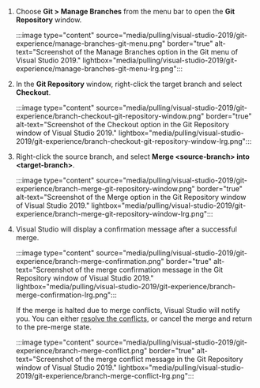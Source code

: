
1. Choose **Git > Manage Branches** from the menu bar to open the **Git Repository** window.

   :::image type="content" source="media/pulling/visual-studio-2019/git-experience/manage-branches-git-menu.png" border="true" alt-text="Screenshot of the Manage Branches option in the Git menu of Visual Studio 2019." lightbox="media/pulling/visual-studio-2019/git-experience/manage-branches-git-menu-lrg.png":::

1. In the **Git Repository** window, right-click the target branch and select **Checkout**.

   :::image type="content" source="media/pulling/visual-studio-2019/git-experience/branch-checkout-git-repository-window.png" border="true" alt-text="Screenshot of the Checkout option in the Git Repository window of Visual Studio 2019." lightbox="media/pulling/visual-studio-2019/git-experience/branch-checkout-git-repository-window-lrg.png":::

1. Right-click the source branch, and select **Merge \<source-branch\> into \<target-branch\>**.

   :::image type="content" source="media/pulling/visual-studio-2019/git-experience/branch-merge-git-repository-window.png" border="true" alt-text="Screenshot of the Merge option in the Git Repository window of Visual Studio 2019." lightbox="media/pulling/visual-studio-2019/git-experience/branch-merge-git-repository-window-lrg.png":::

1. Visual Studio will display a confirmation message after a successful merge.

   :::image type="content" source="media/pulling/visual-studio-2019/git-experience/branch-merge-confirmation.png" border="true" alt-text="Screenshot of the merge confirmation message in the Git Repository window of Visual Studio 2019." lightbox="media/pulling/visual-studio-2019/git-experience/branch-merge-confirmation-lrg.png":::

   If the merge is halted due to merge conflicts, Visual Studio will notify you. You can either [resolve the conflicts](merging.md?tabs=visual-studio), or cancel the merge and return to the pre-merge state.

   :::image type="content" source="media/pulling/visual-studio-2019/git-experience/branch-merge-conflict.png" border="true" alt-text="Screenshot of the merge conflict message in the Git Repository window of Visual Studio 2019." lightbox="media/pulling/visual-studio-2019/git-experience/branch-merge-conflict-lrg.png":::
